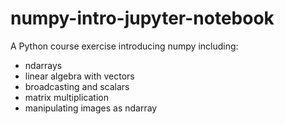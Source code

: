 # numpy-intro-jupyter-notebook

A Python course exercise introducing numpy including:

* ndarrays
* linear algebra with vectors
* broadcasting and scalars
* matrix multiplication
* manipulating images as ndarray